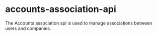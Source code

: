 # accounts-association-api
The Accounts association api is used to manage associations between users and companies.
